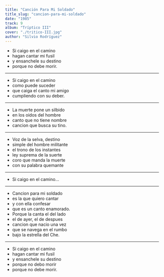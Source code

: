 ```yaml
---
title: "Canción Para Mi Soldado"
title_slug: "cancion-para-mi-soldado"
date: "1985"
track: 9
album: "Tríptico III"
cover: "./tritico-III.jpg"
author: "Silvio Rodríguez"
---
```


- Si caigo en el camino
- hagan cantar mi fusil
- y ensanchele su destino
- porque no debe morir.

---

- Si caigo en el camino
- como puede suceder
- que caiga el canto mi amigo
- cumpliendo con su deber.

---

- La muerte pone un silbido
- en los oidos del hombre
- canto que no tiene nombre
- cancion que busca su tino.

---

- Voz de la selva, destino
- simple del hombre militante
- el trono de los instantes
- ley suprema de la suerte
- coro que manda la muerte
- con su palabra quemante

---

- Si caigo en el camino...

---

- Cancion para mi soldado
- es la que quiero cantar
- y con ella confesar
- que es un canto enamorado.
- Porque la canta el del lado
- el de ayer, el de despues
- cancion que nacio una vez
- que se navega en el rumbo
- bajo la estrella del Che.

---

- Si caigo en el camino
- hagan cantar mi fusil
- y ensanchele su destino
- porque no debo morir
- porque no debe morir.
